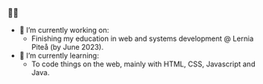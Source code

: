 ### 👋😄

- 🔭 I’m currently working on:
  - Finishing my education in web and systems development @ Lernia Piteå (by June 2023).
- 🌱 I’m currently learning:
  - To code things on the web, mainly with HTML, CSS, Javascript and Java.
